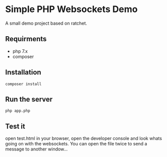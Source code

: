 # Simple PHP Websockets Demo

A small demo project based on ratchet.

## Requirments
- php 7.x
- composer

## Installation

```
composer install
```

## Run the server

```
php app.php
```

## Test it
open test.html in your browser, open the developer console and look whats going on with the websockets.
You can open the file twice to send a message to another window...
